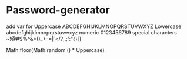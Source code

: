 # Password-generator

add var for 
Uppercase ABCDEFGHIJKLMNOPQRSTUVWXYZ
Lowercase abcdefghijklmnopqrstuvwxyz
numeric 0123456789
special characters ~!@#$%^&*()_+-=\|`</?,.;':"{}[]


Math.floor(Math.random () * Uppercase)
